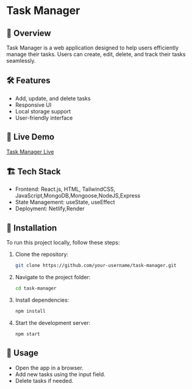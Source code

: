 # Task Manager

## 🚀 Overview

Task Manager is a web application designed to help users efficiently manage their tasks. Users can create, edit, delete, and track their tasks seamlessly.

## 🛠️ Features

- Add, update, and delete tasks
- Responsive UI
- Local storage support
- User-friendly interface

## 🎯 Live Demo

[Task Manager Live](https://task-manger-techstack.netlify.app/)

## 🏗️ Tech Stack

- Frontend: React.js, HTML, TailwindCSS, JavaScript,MongoDB,Mongoose,NodeJS,Express
- State Management: useState, useEffect
- Deployment: Netlify,Render

## 🔧 Installation

To run this project locally, follow these steps:

1. Clone the repository:

   ```bash
   git clone https://github.com/your-username/task-manager.git
   ```

2. Navigate to the project folder:

   ```bash
   cd task-manager
   ```

3. Install dependencies:

   ```bash
   npm install
   ```

4. Start the development server:
   ```bash
   npm start
   ```

## 📌 Usage

- Open the app in a browser.
- Add new tasks using the input field.
- Delete tasks if needed.
